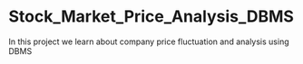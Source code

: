 # Stock_Market_Price_Analysis_DBMS
In this project we learn about company price fluctuation and analysis using DBMS 

